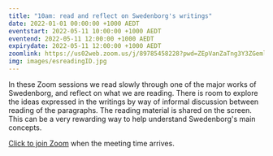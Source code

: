```yaml
---
title: "10am: read and reflect on Swedenborg's writings"
date: 2022-01-01 00:00:00 +1000 AEDT
eventstart: 2022-05-11 10:00:00 +1000 AEDT
eventend: 2022-05-11 12:00:00 +1000 AEDT
expirydate: 2022-05-11 12:00:00 +1000 AEDT
zoomlink: https://us02web.zoom.us/j/89785458228?pwd=ZEpVanZaTng3Y3ZGeml0R2RjcTY1QT09
img: images/esreadingID.jpg
---
```


In these Zoom sessions we read slowly through one of the major works of Swedenborg, and reflect on what we are reading. There is room to explore the ideas expressed in the writings by way of informal discussion between reading of the paragraphs. The reading material is shared on the screen. This can be a very rewarding way to help understand Swedenborg's main concepts.

[Click to join Zoom](https://us02web.zoom.us/j/89785458228?pwd=ZEpVanZaTng3Y3ZGeml0R2RjcTY1QT09) when the meeting time arrives.



